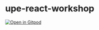 # upe-react-workshop
[![Open in Gitpod](https://gitpod.io/button/open-in-gitpod.svg)](https://gitpod.io/#https://github.com/CarlosEnrique7/upe-react-workshop)
